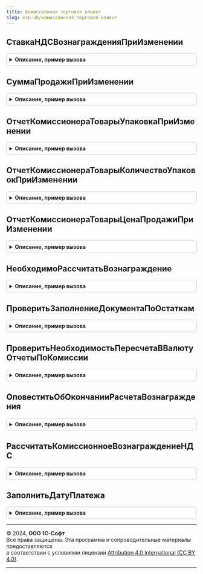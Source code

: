 ```yaml
---
title: Комиссионная торговля клиент
slug: erp-uh/комиссионная-торговля-клиент
---
```



## СтавкаНДСВознагражденияПриИзменении
<details style="margin: 1em 0; padding: 0.5em; border: 1px solid #ccc; border-radius: 6px;">

<summary style="font-weight: bold; cursor: pointer;">Описание, пример вызова</summary>

```bsl

// Процедура - обработчик события "ПриИзменении" поля "СтавкаНДСВознаграждения".
//
// Параметры:
//  Объект - ДанныеФормыКоллекция - объект, в форме которого вызывается обработчик.
//  ПроцентНДС - Число - значение процента НДС, которое необходимо заполнить.
//
Процедура СтавкаНДСВознагражденияПриИзменении(Объект, ПроцентНДС) Экспорт
```

Пример вызова
```bsl
КомиссионнаяТорговляКлиент.СтавкаНДСВознагражденияПриИзменении(Объект, ПроцентНДС) 
```
</details>

## СуммаПродажиПриИзменении
<details style="margin: 1em 0; padding: 0.5em; border: 1px solid #ccc; border-radius: 6px;">

<summary style="font-weight: bold; cursor: pointer;">Описание, пример вызова</summary>

```bsl

// Процедура - обработчик события "ПриИзменении" поля "СуммаПродажи" таблицы.
//
// Параметры:
//  СтрокаТаблицы - ДанныеФормыЭлементКоллекции - строка таблицы для заполнения полей при изменении суммы.
//  ЕстьСуммаПродажиНДС - Булево - Истина, если в строке таблицы есть поле СуммаПродажиНДС.
//  ИмяКолонкиСуммаПродажи - Строка - имя колонки суммы.
//
Процедура СуммаПродажиПриИзменении(СтрокаТаблицы, ЕстьСуммаПродажиНДС, ИмяКолонкиСуммаПродажи = "СуммаПродажи") Экспорт
```

Пример вызова
```bsl
КомиссионнаяТорговляКлиент.СуммаПродажиПриИзменении(СтрокаТаблицы, ЕстьСуммаПродажиНДС, ИмяКолонкиСуммаПродажи);
```
</details>

## ОтчетКомиссионераТоварыУпаковкаПриИзменении
<details style="margin: 1em 0; padding: 0.5em; border: 1px solid #ccc; border-radius: 6px;">

<summary style="font-weight: bold; cursor: pointer;">Описание, пример вызова</summary>

```bsl

// Процедура - обработчик события "ПриИзменении" поля "Упаковка" таблицы.
//
// Параметры:
//  Объект - ДанныеФормыКоллекция - объект, в форме которого вызывается обработчик.
//  ТекущаяСтрока - ДанныеФормыЭлементКоллекции - строка таблицы для заполнения полей при изменении упаковки.
//  ИспользоватьСоглашенияСКлиентами - Булево - Истина, если соглашения с клиентом, используются.
//  КэшированныеЗначения - Структура - сохраненные значения параметров, используемых при обработке.
//
Процедура ОтчетКомиссионераТоварыУпаковкаПриИзменении(Объект, ТекущаяСтрока, ИспользоватьСоглашенияСКлиентами, КэшированныеЗначения) Экспорт
```

Пример вызова
```bsl
КомиссионнаяТорговляКлиент.ОтчетКомиссионераТоварыУпаковкаПриИзменении(Объект, ТекущаяСтрока, ИспользоватьСоглашенияСКлиентами, КэшированныеЗначения) 
```
</details>

## ОтчетКомиссионераТоварыКоличествоУпаковокПриИзменении
<details style="margin: 1em 0; padding: 0.5em; border: 1px solid #ccc; border-radius: 6px;">

<summary style="font-weight: bold; cursor: pointer;">Описание, пример вызова</summary>

```bsl

// Процедура - обработчик события "ПриИзменении" поля "КоличествоУпаковок" таблицы.
//
// Параметры:
//  Объект - ДанныеФормыКоллекция - объект, в форме которого вызывается обработчик.
//  ТекущаяСтрока - ДанныеФормыЭлементКоллекции - строка таблицы для заполнения полей при изменении количества упаковок.
//  КэшированныеЗначения - Структура - сохраненные значения параметров, используемых при обработке.
//
Процедура ОтчетКомиссионераТоварыКоличествоУпаковокПриИзменении(Объект, ТекущаяСтрока, КэшированныеЗначения) Экспорт
```

Пример вызова
```bsl
КомиссионнаяТорговляКлиент.ОтчетКомиссионераТоварыКоличествоУпаковокПриИзменении(Объект, ТекущаяСтрока, КэшированныеЗначения) 
```
</details>

## ОтчетКомиссионераТоварыЦенаПродажиПриИзменении
<details style="margin: 1em 0; padding: 0.5em; border: 1px solid #ccc; border-radius: 6px;">

<summary style="font-weight: bold; cursor: pointer;">Описание, пример вызова</summary>

```bsl

// Процедура - обработчик события "ПриИзменении" поля "ЦенаПродажи" таблицы.
//
// Параметры:
//  ТекущаяСтрока - ДанныеФормыЭлементКоллекции - строка таблицы для заполнения полей при изменении цены продажи.
//  КэшированныеЗначения - Структура - сохраненные значения параметров, используемых при обработке.
//
Процедура ОтчетКомиссионераТоварыЦенаПродажиПриИзменении(ТекущаяСтрока, КэшированныеЗначения) Экспорт
```

Пример вызова
```bsl
КомиссионнаяТорговляКлиент.ОтчетКомиссионераТоварыЦенаПродажиПриИзменении(ТекущаяСтрока, КэшированныеЗначения) 
```
</details>

## НеобходимоРассчитатьВознаграждение
<details style="margin: 1em 0; padding: 0.5em; border: 1px solid #ccc; border-radius: 6px;">

<summary style="font-weight: bold; cursor: pointer;">Описание, пример вызова</summary>

```bsl

// Процедура определяет необходимость расчета комиссионного вознаграждения.
//
// Параметры:
//  ОписаниеОповещения - ОписаниеОповещения - вызывается после вычисления необходимости расчета вознаграждения.
//  Форма - ФормаКлиентскогоПриложения - форма, в которой вызывается процедура.
//
Процедура НеобходимоРассчитатьВознаграждение(ОписаниеОповещения, Форма) Экспорт
```

Пример вызова
```bsl
КомиссионнаяТорговляКлиент.НеобходимоРассчитатьВознаграждение(ОписаниеОповещения, Форма) 
```
</details>

## ПроверитьЗаполнениеДокументаПоОстаткам
<details style="margin: 1em 0; padding: 0.5em; border: 1px solid #ccc; border-radius: 6px;">

<summary style="font-weight: bold; cursor: pointer;">Описание, пример вызова</summary>

```bsl

// Процедура выводит сообщения пользователю, если заполнение не было выполнено.
//
// Параметры:
//	Объект - ДанныеФормыСтруктура - Текущий объект, содержит в том числе:
//	* Ссылка - ДокументСсылка.ОтчетКомитенту, ДокументСсылка.ОтчетКомитентуОСписании - Ссылка на документ
//
Процедура ПроверитьЗаполнениеДокументаПоОстаткам(Объект) Экспорт
```

Пример вызова
```bsl
КомиссионнаяТорговляКлиент.ПроверитьЗаполнениеДокументаПоОстаткам(Объект) 
```
</details>

## ПроверитьНеобходимостьПересчетаВВалютуОтчетыПоКомиссии
<details style="margin: 1em 0; padding: 0.5em; border: 1px solid #ccc; border-radius: 6px;">

<summary style="font-weight: bold; cursor: pointer;">Описание, пример вызова</summary>

```bsl

// Проверяет заполненность реквизитов, необходимых для пересчета из валюты в валюту
//
// Параметры:
// 	ОписаниеОповещения - ОписаниеОповещения -
// 	Объект - ДокументОбъект - Объект, для которого выполняются проверки
// 	СтараяВалюта - СправочникСсылка.Валюты - Предыдущая валюта документа.
// ИмяКолонкиСуммаПродажи - Строка - имя колонки, в которой содержится сумма продажи.
//
// Возвращаемое значение:
//	Булево - Ложь, если необходимые данные не заполнены.
//
Функция ПроверитьНеобходимостьПересчетаВВалютуОтчетыПоКомиссии(ОписаниеОповещения, Объект, СтараяВалюта, ИмяКолонкиСуммаПродажи = "СуммаПродажи") Экспорт
```

Пример вызова
```bsl
Результат = КомиссионнаяТорговляКлиент.ПроверитьНеобходимостьПересчетаВВалютуОтчетыПоКомиссии(ОписаниеОповещения, Объект, СтараяВалюта, ИмяКолонкиСуммаПродажи);
```
</details>

## ОповеститьОбОкончанииРасчетаВознаграждения
<details style="margin: 1em 0; padding: 0.5em; border: 1px solid #ccc; border-radius: 6px;">

<summary style="font-weight: bold; cursor: pointer;">Описание, пример вызова</summary>

```bsl

// Процедура показывает оповещение пользователю об окончании расчета
// комиссионного вознаграждения.
//
// Параметры:
//  СпособРасчетаВознаграждения - ПеречислениеСсылка.СпособыРасчетаКомиссионногоВознаграждения - способ расчета.
//
Процедура ОповеститьОбОкончанииРасчетаВознаграждения(СпособРасчетаВознаграждения) Экспорт
```

Пример вызова
```bsl
КомиссионнаяТорговляКлиент.ОповеститьОбОкончанииРасчетаВознаграждения(СпособРасчетаВознаграждения) 
```
</details>

## РассчитатьКомиссионноеВознаграждениеНДС
<details style="margin: 1em 0; padding: 0.5em; border: 1px solid #ccc; border-radius: 6px;">

<summary style="font-weight: bold; cursor: pointer;">Описание, пример вызова</summary>

```bsl

// Процедура рассчитывает сумму НДС комиссионного вознаграждения.
//
// Параметры:
//  Объект - ДанныеФормыКоллекция, ДанныеФормыЭлементКоллекции - объект или строка объекта, для которых необходимо рассчитать.
//  ПроцентНДС - Число - значение процента НДС.
//
Процедура РассчитатьКомиссионноеВознаграждениеНДС(Объект, ПроцентНДС) Экспорт
```

Пример вызова
```bsl
КомиссионнаяТорговляКлиент.РассчитатьКомиссионноеВознаграждениеНДС(Объект, ПроцентНДС) 
```
</details>

## ЗаполнитьДатуПлатежа
<details style="margin: 1em 0; padding: 0.5em; border: 1px solid #ccc; border-radius: 6px;">

<summary style="font-weight: bold; cursor: pointer;">Описание, пример вызова</summary>

```bsl

// Процедура заполняет поле "Дата платежа" в документе.
//
// Параметры:
// 	ОписаниеОповещения - ОписаниеОповещения -
//	ДатаПлатежа - Дата -
//	ПараметрыЗаписи - Структура - Параметры записи документа.
//
Процедура ЗаполнитьДатуПлатежа(ОписаниеОповещения, ДатаПлатежа, ПараметрыЗаписи) Экспорт
```

Пример вызова
```bsl
КомиссионнаяТорговляКлиент.ЗаполнитьДатуПлатежа(ОписаниеОповещения, ДатаПлатежа, ПараметрыЗаписи) 
```
</details>

---

© 2024, **ООО 1С-Софт**  
Все права защищены. Эта программа и сопроводительные материалы предоставляются  
в соответствии с условиями лицензии [Attribution 4.0 International (CC BY 4.0)](https://creativecommons.org/licenses/by/4.0/legalcode).

---
